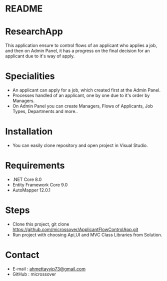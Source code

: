 # README

# ResearchApp
This application ensure to control flows of an applicant who applies a job, and then on Admin Panel, it has a progress on the final decision for an applicant due to it's way of apply.

# Specialities
- An applicant can apply for a job, which created first at the Admin Panel.
- Processes handled of an applicant, one by one due to it's order by Managers.
- On Admin Panel you can create Managers, Flows of Applicants, Job Types, Departments and more..

# Installation
- You can easily clone repository and open project in Visual Studio.

# Requirements
- .NET Core 8.0
- Entity Framework Core 9.0
- AutoMapper 12.0.1

# Steps 
- Clone this project,
   git clone https://github.com/microssover/ApplicantFlowControlApp.git
- Run project with choosing Api,UI and MVC Class Libraries from Solution.

# Contact
- E-mail : ahmettayyip73@gmail.com
- GitHub : microssover
